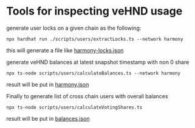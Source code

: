 # Tools for inspecting veHND usage

generate user locks on a given chain as the following:

```shell
npx hardhat run ./scripts/users/extractLocks.ts --network harmony 
```
this will generate a file like [harmony-locks.json](./scripts/users/snapshots/harmony-locks.json)

generate veHND balances at latest snapshot timestamp with non 0 share
```shell
npx ts-node scripts/users/calculateBalances.ts --network harmony 
```

result will be put in [harmony.json](./scripts/users/balances/harmony.json)

Finally to generate list of cross chain users with overall balances

```shell
npx ts-node scripts/users/calculateVotingShares.ts
```

result will be put in [balances.json](./scripts/users/balances.json)
